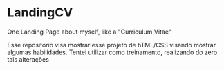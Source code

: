 # LandingCV
One Landing Page about myself, like a "Curriculum Vitae"

Esse repositório visa mostrar esse projeto de hTML/CSS visando mostrar algumas habilidades.
Tentei utilizar como treinamento, realizando do zero tais alterações
